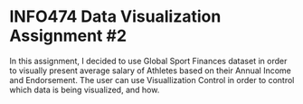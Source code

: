 # INFO474 Data Visualization Assignment #2

In this assignment, I decided to use Global Sport Finances dataset in order to visually present average salary of Athletes based on their Annual Income and Endorsement.
The user can use Visuallization Control in order to control which data is being visualized, and how. 
